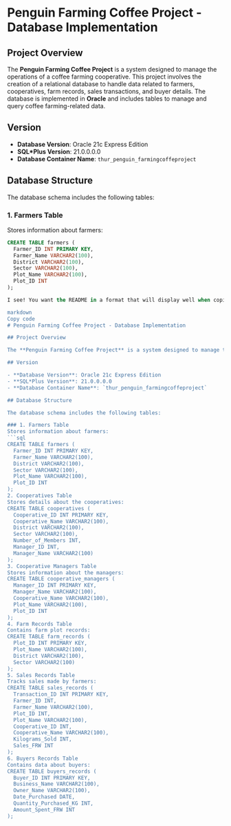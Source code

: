 # Penguin Farming Coffee Project - Database Implementation

## Project Overview

The **Penguin Farming Coffee Project** is a system designed to manage the operations of a coffee farming cooperative. This project involves the creation of a relational database to handle data related to farmers, cooperatives, farm records, sales transactions, and buyer details. The database is implemented in **Oracle** and includes tables to manage and query coffee farming-related data.

## Version

- **Database Version**: Oracle 21c Express Edition
- **SQL*Plus Version**: 21.0.0.0.0
- **Database Container Name**: `thur_penguin_farmingcoffeproject`

## Database Structure

The database schema includes the following tables:

### 1. Farmers Table
Stores information about farmers:
```sql
CREATE TABLE farmers (
  Farmer_ID INT PRIMARY KEY,
  Farmer_Name VARCHAR2(100),
  District VARCHAR2(100),
  Sector VARCHAR2(100),
  Plot_Name VARCHAR2(100),
  Plot_ID INT
);

I see! You want the README in a format that will display well when copied directly into GitHub, and ensure the data appears as expected. Here's an updated version with clear formatting and markdown that will display properly on GitHub:

markdown
Copy code
# Penguin Farming Coffee Project - Database Implementation

## Project Overview

The **Penguin Farming Coffee Project** is a system designed to manage the operations of a coffee farming cooperative. This project involves the creation of a relational database to handle data related to farmers, cooperatives, farm records, sales transactions, and buyer details. The database is implemented in **Oracle** and includes tables to manage and query coffee farming-related data.

## Version

- **Database Version**: Oracle 21c Express Edition
- **SQL*Plus Version**: 21.0.0.0.0
- **Database Container Name**: `thur_penguin_farmingcoffeproject`

## Database Structure

The database schema includes the following tables:

### 1. Farmers Table
Stores information about farmers:
```sql
CREATE TABLE farmers (
  Farmer_ID INT PRIMARY KEY,
  Farmer_Name VARCHAR2(100),
  District VARCHAR2(100),
  Sector VARCHAR2(100),
  Plot_Name VARCHAR2(100),
  Plot_ID INT
);
2. Cooperatives Table
Stores details about the cooperatives:
CREATE TABLE cooperatives (
  Cooperative_ID INT PRIMARY KEY,
  Cooperative_Name VARCHAR2(100),
  District VARCHAR2(100),
  Sector VARCHAR2(100),
  Number_of_Members INT,
  Manager_ID INT,
  Manager_Name VARCHAR2(100)
);
3. Cooperative Managers Table
Stores information about the managers:
CREATE TABLE cooperative_managers (
  Manager_ID INT PRIMARY KEY,
  Manager_Name VARCHAR2(100),
  Cooperative_Name VARCHAR2(100),
  Plot_Name VARCHAR2(100),
  Plot_ID INT
);
4. Farm Records Table
Contains farm plot records:
CREATE TABLE farm_records (
  Plot_ID INT PRIMARY KEY,
  Plot_Name VARCHAR2(100),
  District VARCHAR2(100),
  Sector VARCHAR2(100)
);
5. Sales Records Table
Tracks sales made by farmers:
CREATE TABLE sales_records (
  Transaction_ID INT PRIMARY KEY,
  Farmer_ID INT,
  Farmer_Name VARCHAR2(100),
  Plot_ID INT,
  Plot_Name VARCHAR2(100),
  Cooperative_ID INT,
  Cooperative_Name VARCHAR2(100),
  Kilograms_Sold INT,
  Sales_FRW INT
);
6. Buyers Records Table
Contains data about buyers:
CREATE TABLE buyers_records (
  Buyer_ID INT PRIMARY KEY,
  Business_Name VARCHAR2(100),
  Owner_Name VARCHAR2(100),
  Date_Purchased DATE,
  Quantity_Purchased_KG INT,
  Amount_Spent_FRW INT
);






